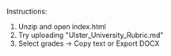 Instructions:
1. Unzip and open index.html
2. Try uploading "Ulster_University_Rubric.md"
3. Select grades → Copy text or Export DOCX